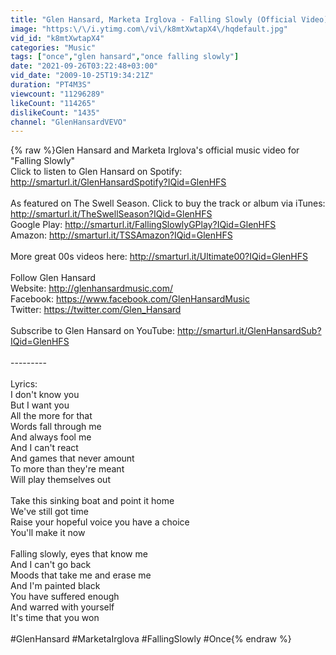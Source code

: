 ```yaml
---
title: "Glen Hansard, Marketa Irglova - Falling Slowly (Official Video)"
image: "https:\/\/i.ytimg.com\/vi\/k8mtXwtapX4\/hqdefault.jpg"
vid_id: "k8mtXwtapX4"
categories: "Music"
tags: ["once","glen hansard","once falling slowly"]
date: "2021-09-26T03:22:48+03:00"
vid_date: "2009-10-25T19:34:21Z"
duration: "PT4M3S"
viewcount: "11296289"
likeCount: "114265"
dislikeCount: "1435"
channel: "GlenHansardVEVO"
---
```

{% raw %}Glen Hansard and Marketa Irglova's official music video for &quot;Falling Slowly&quot;<br />Click to listen to Glen Hansard on Spotify: <a rel="nofollow" target="blank" href="http://smarturl.it/GlenHansardSpotify?IQid=GlenHFS">http://smarturl.it/GlenHansardSpotify?IQid=GlenHFS</a><br /><br />As featured on The Swell Season. Click to buy the track or album via iTunes: <a rel="nofollow" target="blank" href="http://smarturl.it/TheSwellSeason?IQid=GlenHFS">http://smarturl.it/TheSwellSeason?IQid=GlenHFS</a><br />Google Play: <a rel="nofollow" target="blank" href="http://smarturl.it/FallingSlowlyGPlay?IQid=GlenHFS">http://smarturl.it/FallingSlowlyGPlay?IQid=GlenHFS</a><br />Amazon: <a rel="nofollow" target="blank" href="http://smarturl.it/TSSAmazon?IQid=GlenHFS">http://smarturl.it/TSSAmazon?IQid=GlenHFS</a><br /><br />More great 00s videos here: <a rel="nofollow" target="blank" href="http://smarturl.it/Ultimate00?IQid=GlenHFS">http://smarturl.it/Ultimate00?IQid=GlenHFS</a><br /><br />Follow Glen Hansard<br />Website: <a rel="nofollow" target="blank" href="http://glenhansardmusic.com/">http://glenhansardmusic.com/</a><br />Facebook: <a rel="nofollow" target="blank" href="https://www.facebook.com/GlenHansardMusic">https://www.facebook.com/GlenHansardMusic</a><br />Twitter: <a rel="nofollow" target="blank" href="https://twitter.com/Glen_Hansard">https://twitter.com/Glen_Hansard</a><br /><br />Subscribe to Glen Hansard on YouTube: <a rel="nofollow" target="blank" href="http://smarturl.it/GlenHansardSub?IQid=GlenHFS">http://smarturl.it/GlenHansardSub?IQid=GlenHFS</a><br /><br />---------<br /><br />Lyrics:<br />I don't know you<br />But I want you<br />All the more for that<br />Words fall through me<br />And always fool me<br />And I can't react<br />And games that never amount<br />To more than they're meant<br />Will play themselves out<br /><br />Take this sinking boat and point it home<br />We've still got time<br />Raise your hopeful voice you have a choice<br />You'll make it now<br /><br />Falling slowly, eyes that know me<br />And I can't go back<br />Moods that take me and erase me<br />And I'm painted black<br />You have suffered enough<br />And warred with yourself<br />It's time that you won<br /><br />#GlenHansard #MarketaIrglova #FallingSlowly #Once{% endraw %}
